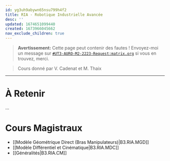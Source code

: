 ```yaml
---
id: yg3uh9abywn65nsu799h4f2
title: RIA - Robotique Industrielle Avancée
desc: ''
updated: 1674651099440
created: 1673966045662
nav_exclude_children: true
---
```


> **Avertissement:**
Cette page peut contenir des fautes ! Envoyez-moi un message sur [`#UT3-AURO-M2-2223-Request:matrix.org`](https://matrix.to/#/#UT3-AURO-M2-2223-Request:matrix.org) si vous en trouvez, merci.

> Cours donné par V. Cadenat et M. Thaix

---

# À Retenir

...

# Cours Magistraux

- [[Modèle Géométrique Direct (Bras Manipulateurs)|B3.RIA.MGD]]
- [[Modèle Différentiel et Cinématique|B3.RIA.MDC]]
- [[Généralités|B3.RIA.CM]]